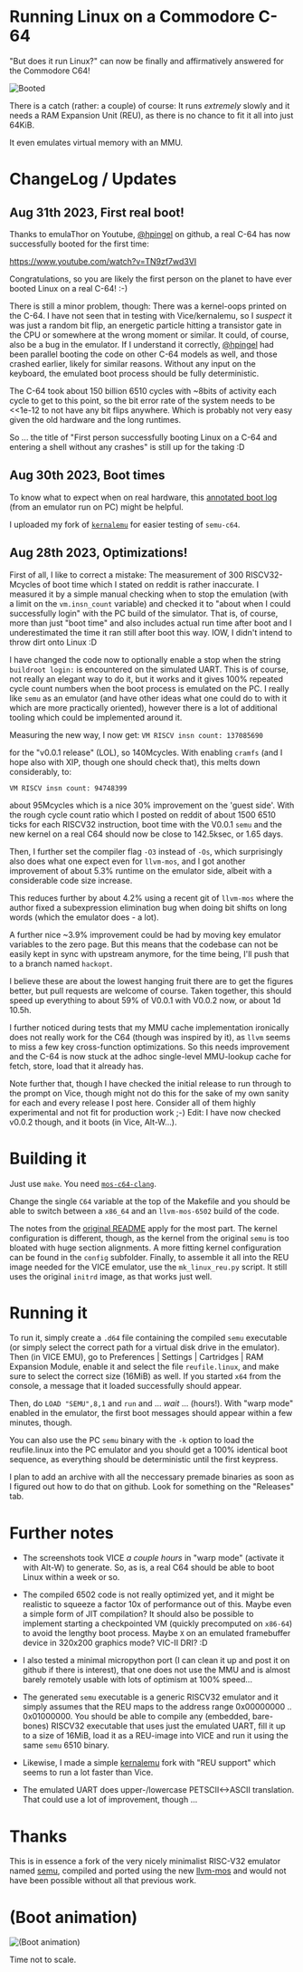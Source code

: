 # Running Linux on a Commodore C-64

"But does it run Linux?" can now be finally and affirmatively answered
for the Commodore C64!

![Booted](booted.jpeg)

There is a catch (rather: a couple) of course: It runs *extremely*
slowly and it needs a RAM Expansion Unit (REU), as there is no chance
to fit it all into just 64KiB.

It even emulates virtual memory with an MMU.

# ChangeLog / Updates

## Aug 31th 2023, First real boot!

Thanks to emulaThor on Youtube,
[@hpingel](https://www.github.com/hpingel) on github, a real C-64 has
now successfully booted for the first time:

https://www.youtube.com/watch?v=TN9zf7wd3VI

Congratulations, so you are likely the first person on the planet to
have ever booted Linux on a real C-64! :-)

There is still a minor problem, though: There was a kernel-oops
printed on the C-64. I have not seen that in testing with
Vice/kernalemu, so I *suspect* it was just a random bit flip, an
energetic particle hitting a transistor gate in the CPU or somewhere
at the wrong moment or similar. It could, of course, also be a bug in
the emulator. If I understand it correctly,
[@hpingel](https://www.github.com/hpingel) had been parallel booting
the code on other C-64 models as well, and those crashed earlier,
likely for similar reasons. Without any input on the keyboard, the
emulated boot process should be fully deterministic.

The C-64 took about 150 billion 6510 cycles with ~8bits of activity
each cycle to get to this point, so the bit error rate of the system
needs to be <<1e-12 to not have any bit flips anywhere. Which is
probably not very easy given the old hardware and the long runtimes.

So ... the title of "First person successfully booting Linux on a C-64 and
entering a shell without any crashes" is still up for the taking :D

## Aug 30th 2023, Boot times

To know what to expect when on real hardware, this [annotated boot
log](boot_times.md) (from an emulator run on PC) might be helpful.

I uploaded my fork of
[`kernalemu`](https://github.com/onnokort/kernalemu) for easier
testing of `semu-c64`.

## Aug 28th 2023, Optimizations!

First of all, I like to correct a mistake: The measurement of 300
RISCV32-Mcycles of boot time which I stated on reddit is rather
inaccurate. I measured it by a simple manual checking when to stop the
emulation (with a limit on the `vm.insn_count` variable) and checked
it to "about when I could successfully login" with the PC build of the
simulator. That is, of course, more than just "boot time" and also
includes actual run time after boot and I underestimated the time it
ran still after boot this way. IOW, I didn't intend to throw
dirt onto Linux :D

I have changed the code now to optionally enable a stop when the
string `buildroot login:` is encountered on the simulated UART. This
is of course, not really an elegant way to do it, but it works and it
gives 100% repeated cycle count numbers when the boot process is
emulated on the PC. I really like `semu` as an emulator (and have other
ideas what one could do to with it which are more practically
oriented), however there is a lot of additional tooling which could be
implemented around it.

Measuring the new way, I now get:
`
VM RISCV insn count: 137085690
`

for the "v0.0.1 release" (LOL), so 140Mcycles. With enabling `cramfs`
(and I hope also with XIP, though one should check that), this melts
down considerably, to:

`
VM RISCV insn count: 94748399
`

about 95Mcycles which is a nice 30% improvement on the 'guest
side'. With the rough cycle count ratio which I posted on reddit of
about 1500 6510 ticks for each RISCV32 instruction, boot time with the
V0.0.1 `semu` and the new kernel on a real C64 should now be close to
142.5ksec, or 1.65 days.

Then, I further set the compiler flag `-O3` instead of `-Os`, which
surprisingly also does what one expect even for `llvm-mos`, and I got
another improvement of about 5.3% runtime on the emulator side, albeit
with a considerable code size increase.

This reduces further by about 4.2% using a recent git of `llvm-mos`
where the author fixed a subexpression elimination bug when doing bit
shifts on long words (which the emulator does - a lot).

A further nice ~3.9% improvement could be had by moving key emulator
variables to the zero page. But this means that the codebase can not
be easily kept in sync with upstream anymore, for the time being, I'll
push that to a branch named `hackopt`.

I believe these are about the lowest hanging fruit there are to get
the figures better, but pull requests are welcome of course. Taken
together, this should speed up everything to about 59% of V0.0.1 with
V0.0.2 now, or about 1d 10.5h.

I further noticed during tests that my MMU cache implementation
ironically does not really work for the C64 (though was inspired by
it), as `llvm` seems to miss a few key cross-function
optimizations. So this needs improvement and the C-64 is now stuck at
the adhoc single-level MMU-lookup cache for fetch, store, load that it
already has.

Note further that, though I have checked the initial release to run
through to the prompt on Vice, though might not do this for the sake
of my own sanity for each and every release I post here. Consider all
of them highly experimental and not fit for production work ;-) Edit:
I have now checked v0.0.2 though, and it boots (in Vice, Alt-W...).

# Building it

Just use `make`. You need [`mos-c64-clang`](https://github.com/llvm-mos/).

Change the single `C64` variable at the top of the Makefile and you should be able to switch between a `x86_64` and an `llvm-mos-6502` build of the code.

The notes from the [original README](README.original.md) apply for the most part. The kernel configuration is different, though, as the kernel from the original `semu` is too bloated with huge section alignments. A more fitting kernel configuration can be found in the `config` subfolder. Finally, to assemble it all into the REU image needed for the VICE emulator, use the `mk_linux_reu.py` script. It still uses the original `initrd` image, as that works just well.

# Running it

To run it, simply create a `.d64` file containing the compiled `semu` executable (or simply select the correct path for a virtual disk drive in the emulator). Then (in VICE EMU), go to Preferences | Settings | Cartridges | RAM Expansion Module, enable it and select the file `reufile.linux`, and make sure to select the correct size (16MiB) as well. If you started `x64` from the console, a message that it loaded successfully should appear.

Then, do `LOAD "SEMU",8,1` and `run` and ... *wait* ... (hours!). With "warp mode" enabled in the emulator, the first boot messages should appear within a few minutes, though.

You can also use the PC `semu` binary with the `-k` option to load the reufile.linux into the PC emulator and you should get a 100% identical boot sequence, as everything should be deterministic until the first keypress.

I plan to add an archive with all the neccessary premade binaries as soon as I figured out how to do that on github. Look for something on the "Releases" tab.

# Further notes

- The screenshots took VICE *a couple hours* in "warp mode" (activate it with Alt-W) to generate. So, as is, a real C64 should be able to boot Linux within a week or so.

- The compiled 6502 code is not really optimized yet, and it might be realistic to squeeze a factor 10x of performance out of this. Maybe even a simple form of JIT compilation? It should also be possible to implement starting a checkpointed VM (quickly precomputed on `x86-64`) to avoid the lengthy boot process. Maybe `X` on an emulated framebuffer device in 320x200 graphics mode? VIC-II DRI? :D

- I also tested a minimal micropython port (I can clean it up and post it on github if there is interest), that one does not use the MMU and is almost barely remotely usable with lots of optimism at 100% speed...

- The generated `semu` executable is a generic RISCV32 emulator and it simply assumes that the REU maps to the address range 0x00000000 .. 0x01000000. You should be able to compile any (embedded, bare-bones) RISCV32 executable that uses just the emulated UART, fill it up to a size of 16MiB, load it as a REU-image into VICE and run it using the same `semu` 6510 binary.

- Likewise, I made a simple [kernalemu](https://github.com/mist64/kernalemu) fork with "REU support" which seems to run a lot faster than Vice.

- The emulated UART does upper-/lowercase PETSCII<->ASCII translation. That could use a lot of improvement, though ...

# Thanks

This is in essence a fork of the very nicely minimalist RISC-V32 emulator named [semu](https://github.com/sysprog21/semu), compiled and ported using the new [llvm-mos](https://github.com/llvm-mos/) and would not have been possible without all that previous work.

# (Boot animation)
![(Boot animation)](boot_anim.gif)

Time not to scale.
